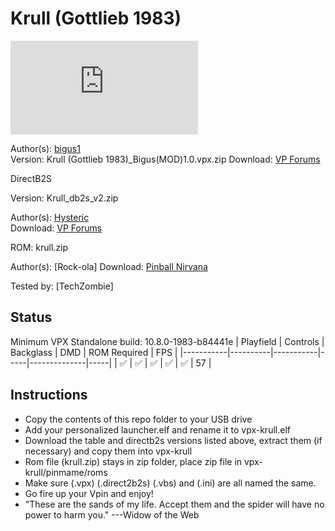 # Krull (Gottlieb 1983)

![Table Preview](https://www.vpforums.org/index.php?app=downloads&module=display&section=screenshot&record=84334&id=15479&full=1)

Author(s): [bigus1](https://www.vpforums.org/index.php?showuser=107629)  
Version:  Krull (Gottlieb 1983)_Bigus(MOD)1.0.vpx.zip
Download:  [VP Forums](https://www.vpforums.org/index.php?app=downloads&showfile=15479)

DirectB2S

Version: Krull_db2s_v2.zip

Author(s): [Hysteric](https://www.vpforums.org/index.php?showuser=90173)  
Download:  [VP Forums](https://www.vpforums.org/index.php?app=downloads&showfile=10274)

ROM:
krull.zip

Author(s): [Rock-ola] 
Download:  [Pinball Nirvana](https://pinballnirvana.com/forums/resources/krull.2011/)

Tested by:
[TechZombie]

## Status 

Minimum VPX Standalone build: 10.8.0-1983-b84441e
| Playfield | Controls | Backglass | DMD | ROM Required | FPS | 
|-----------|----------|-----------|-----|--------------|-----|
| :white_check_mark: | :white_check_mark: | :white_check_mark: | :white_check_mark: | :white_check_mark: | 57 |

## Instructions

- Copy the contents of this repo folder to your USB drive
- Add your personalized launcher.elf and rename it to vpx-krull.elf
- Download the table and directb2s versions listed above, extract them (if necessary) and copy them into vpx-krull
- Rom file (krull.zip) stays in zip folder, place zip file in vpx-krull/pinmame/roms
- Make sure (.vpx) (.direct2b2s) (.vbs) and (.ini) are all named the same. 
- Go fire up your Vpin and enjoy!
- "These are the sands of my life. Accept them and the spider will have no power to harm you." ---Widow of the Web